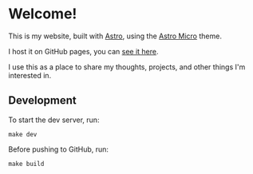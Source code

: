 # Welcome!

This is my website, built with [Astro](https://astro.build), using the [Astro Micro](https://github.com/trevortylerlee/astro-micro) theme.

I host it on GitHub pages, you can [see it here](https://thedch.github.io).

I use this as a place to share my thoughts, projects, and other things I'm interested in.

## Development

To start the dev server, run:

```
make dev
```

Before pushing to GitHub, run:

```
make build
```

